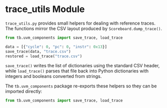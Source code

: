# trace_utils Module

`trace_utils.py` provides small helpers for dealing with reference traces.
The functions mirror the CSV layout produced by `Scoreboard.dump_trace()`.

```python
from tb.uvm_components import save_trace, load_trace

data = [{"cycle": 0, "pc": 0, "instr": 0x13}]
save_trace(data, "trace.csv")
restored = load_trace("trace.csv")
```

`save_trace()` writes the list of dictionaries using the standard CSV header,
while `load_trace()` parses that file back into Python dictionaries with
integers and booleans converted from strings.

The ``tb.uvm_components`` package re-exports these helpers so they can be
imported directly:

```python
from tb.uvm_components import save_trace, load_trace
```
